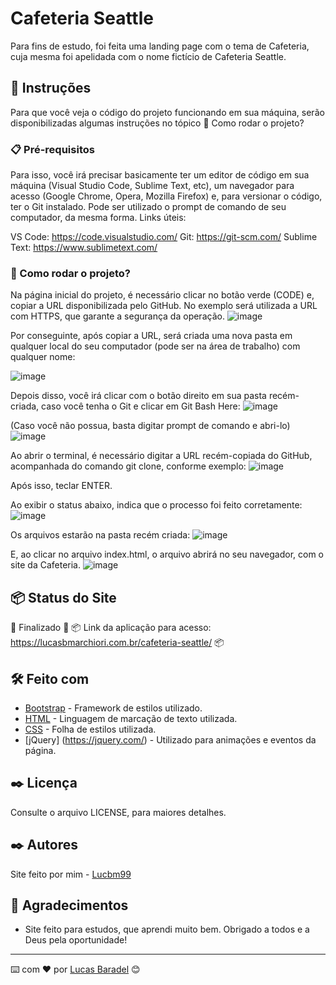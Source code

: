 # Cafeteria Seattle 

Para fins de estudo, foi feita uma landing page com o tema de Cafeteria, cuja mesma foi apelidada com o nome fictício de Cafeteria Seattle.

## 🚀 Instruções 
Para que você veja o código do projeto funcionando em sua máquina, serão disponibilizadas algumas instruções no tópico 🔧 Como rodar o projeto? 

### 📋 Pré-requisitos
Para isso, você irá precisar basicamente ter um editor de código em sua máquina (Visual Studio Code, Sublime Text, etc), um navegador para acesso (Google Chrome, Opera, Mozilla Firefox) e, para versionar o código, ter o Git instalado. Pode ser utilizado o prompt de comando de seu computador, da mesma forma. 
Links úteis: 

VS Code: https://code.visualstudio.com/
Git: https://git-scm.com/
Sublime Text: https://www.sublimetext.com/

### 🔧 Como rodar o projeto? 
Na página inicial do projeto, é necessário clicar no botão verde (CODE) e, copiar a URL disponibilizada pelo GitHub. No exemplo será utilizada a URL com HTTPS, que garante a segurança da operação. 
![image](https://user-images.githubusercontent.com/45500959/111051207-13c66d80-8430-11eb-8e47-92c912e92fdf.png)

Por conseguinte, após copiar a URL, será criada uma nova pasta em qualquer local do seu computador (pode ser na área de trabalho) com qualquer nome:

![image](https://user-images.githubusercontent.com/45500959/111051233-5720dc00-8430-11eb-8c68-999369682072.png)

Depois disso, você irá clicar com o botão direito em sua pasta recém-criada, caso você tenha o Git e clicar em Git Bash Here: 
![image](https://user-images.githubusercontent.com/45500959/111051375-4d4ba880-8431-11eb-9eea-39aa5fb1783e.png)

(Caso você não possua, basta digitar prompt de comando e abri-lo)
![image](https://user-images.githubusercontent.com/45500959/111051405-84ba5500-8431-11eb-9164-789faddb950f.png)

Ao abrir o terminal, é necessário digitar a URL recém-copiada do GitHub, acompanhada do comando git clone, conforme exemplo: 
![image](https://user-images.githubusercontent.com/45500959/111051448-d1059500-8431-11eb-9753-9e80cdb3e2f7.png)

Após isso, teclar ENTER.

Ao exibir o status abaixo, indica que o processo foi feito corretamente: 
![image](https://user-images.githubusercontent.com/45500959/111051487-204bc580-8432-11eb-97e5-161791eef319.png)

Os arquivos estarão na pasta recém criada: 
![image](https://user-images.githubusercontent.com/45500959/111051510-50936400-8432-11eb-90ab-30e359440c35.png)

E, ao clicar no arquivo index.html, o arquivo abrirá no seu navegador, com o site da Cafeteria. 
![image](https://user-images.githubusercontent.com/45500959/111051521-6a34ab80-8432-11eb-9996-a1cfb2ea4ad7.png)


## 📦 Status do Site

🚧  Finalizado 🚧
📦 Link da aplicação para acesso: https://lucasbmarchiori.com.br/cafeteria-seattle/ 📦


## 🛠️ Feito com
* [Bootstrap](https://getbootstrap.com/) - Framework de estilos utilizado.
* [HTML](https://developer.mozilla.org/pt-BR/docs/Web/HTML) - Linguagem de marcação de texto utilizada.
* [CSS](https://developer.mozilla.org/pt-BR/docs/Web/CSS) - Folha de estilos utilizada.
* [jQuery] (https://jquery.com/) - Utilizado para animações e eventos da página. 


## ✒️ Licença 
Consulte o arquivo LICENSE, para maiores detalhes.

## ✒️ Autores
Site feito por mim - [Lucbm99](https://github.com/Lucbm99)


## 🎁 Agradecimentos
* Site feito para estudos, que aprendi muito bem. Obrigado a todos e a Deus pela oportunidade!


---
⌨️ com ❤️ por [Lucas Baradel](https://github.com/Lucbm99) 😊
